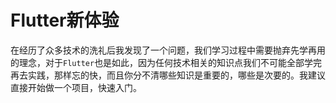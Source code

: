 # Flutter新体验

在经历了众多技术的洗礼后我发现了一个问题，我们学习过程中需要抛弃先学再用的理念，对于`Flutter`也是如此，因为任何技术相关的知识点我们不可能全部学完再去实践，那样忘的快，而且你分不清哪些知识是重要的，哪些是次要的。我建议直接开始做一个项目，快速入门。